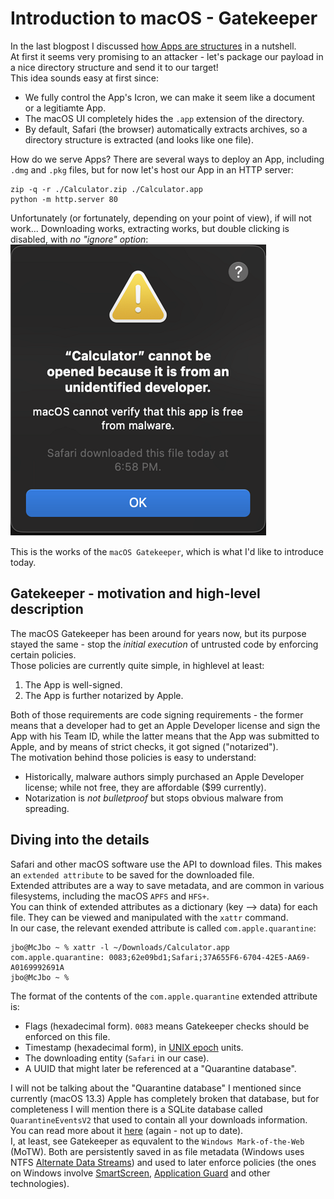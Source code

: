 # Introduction to macOS - Gatekeeper

In the last blogpost I discussed [how Apps are structures](https://github.com/yo-yo-yo-jbo/macos_app_structure) in a nutshell.  
At first it seems very promising to an attacker - let's package our payload in a nice directory structure and send it to our target!  
This idea sounds easy at first since:
- We fully control the App's Icron, we can make it seem like a document or a legitiamte App.  
- The macOS UI completely hides the `.app` extension of the directory.
- By default, Safari (the browser) automatically extracts archives, so a directory structure is extracted (and looks like one file).

How do we serve Apps? There are several ways to deploy an App, including `.dmg` and `.pkg` files, but for now let's host our App in an HTTP server:
```shell
zip -q -r ./Calculator.zip ./Calculator.app
python -m http.server 80
```

Unfortunately (or fortunately, depending on your point of view), if will not work... Downloading works, extracting works, but double clicking is disabled, with *no "ignore" option*:  
![My fake Calculator App is blocked](/fake_calc.png)

This is the works of the `macOS Gatekeeper`, which is what I'd like to introduce today.

## Gatekeeper - motivation and high-level description
The macOS Gatekeeper has been around for years now, but its purpose stayed the same - stop the *initial execution* of untrusted code by enforcing certain policies.  
Those policies are currently quite simple, in highlevel at least:
1. The App is well-signed.
2. The App is further notarized by Apple.

Both of those requirements are code signing requirements - the former means that a developer had to get an Apple Developer license and sign the App with his Team ID, while the latter means that the App was submitted to Apple, and by means of strict checks, it got signed ("notarized").  
The motivation behind those policies is easy to understand:
- Historically, malware authors simply purchased an Apple Developer license; while not free, they are affordable ($99 currently).
- Notarization is *not bulletproof* but stops obvious malware from spreading.

## Diving into the details
Safari and other macOS software use the API []() to download files. This makes an `extended attribute` to be saved for the downloaded file.  
Extended attributes are a way to save metadata, and are common in various filesystems, including the macOS `APFS` and `HFS+`.  
You can think of extended attributes as a dictionary (key --> data) for each file. They can be viewed and manipulated with the `xattr` command.  
In our case, the relevant exended attribute is called `com.apple.quarantine`:

```shell
jbo@McJbo ~ % xattr -l ~/Downloads/Calculator.app
com.apple.quarantine: 0083;62e09bd1;Safari;37A655F6-6704-42E5-AA69-A0169992691A
jbo@McJbo ~ %
```

The format of the contents of the `com.apple.quarantine` extended attribute is:
- Flags (hexadecimal form). `0083` means Gatekeeper checks should be enforced on this file.
- Timestamp (hexadecimal form), in [UNIX epoch](https://www.epochconverter.com/) units.
- The downloading entity (`Safari` in our case).
- A UUID that might later be referenced at a "Quarantine database".

I will not be talking about the "Quarantine database" I mentioned since currently (macOS 13.3) Apple has completely broken that database, but for completeness I will mention there is a SQLite database called `QuarantineEventsV2` that used to contain all your downloads information. You can read more about it [here](https://www.engadget.com/2012-02-14-mac-os-xs-quarantineevents-keeps-a-log-of-all-your-downloads.html) (again - not up to date).  
I, at least, see Gatekeeper as equvalent to the `Windows Mark-of-the-Web` (MoTW). Both are persistently saved in as file metadata (Windows uses NTFS [Alternate Data Streams](https://owasp.org/www-community/attacks/Windows_alternate_data_stream)) and used to later enforce policies (the ones on Windows involve [SmartScreen](https://support.microsoft.com/en-us/microsoft-edge/how-can-smartscreen-help-protect-me-in-microsoft-edge-1c9a874a-6826-be5e-45b1-67fa445a74c8), [Application Guard](https://learn.microsoft.com/en-us/windows/security/threat-protection/microsoft-defender-application-guard/md-app-guard-overview) and other technologies).

